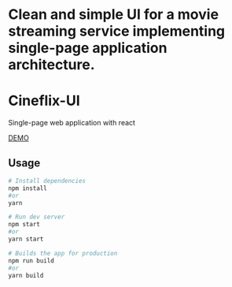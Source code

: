 # Clean and simple UI for a movie streaming service implementing single-page application architecture.

# Cineflix-UI

Single-page web application with react

[DEMO](https://next-markdown-blog-drab.vercel.app/)

## Usage

```bash
# Install dependencies
npm install
#or
yarn

# Run dev server
npm start
#or
yarn start

# Builds the app for production
npm run build
#or
yarn build
```
